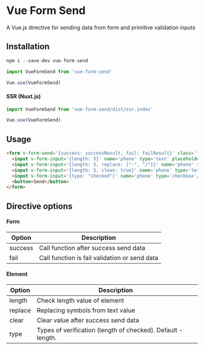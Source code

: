 # Vue Form Send

A Vue.js directive for sending data from form and primitive validation inputs

## Installation

```js
npm i --save-dev vue-form-send
```

```js
import VueFormSend from 'vue-form-send'

Vue.use(VueFormSend)
```

#### SSR (Nuxt.js)

```js
import VueFormSend from 'vue-form-send/dist/ssr.index'

Vue.use(VueFormSend)
```

## Usage

```html
<form v-form-send='{success: successResult, fail: failResult}' class='form' action='./send.php' method='post'>
  <input v-form-input='{length: 5}' name='phone' type='text' placeholder='Length > 5'/>
  <input v-form-input='{length: 5, replace: ["-", "/"]}' name='phone' type='text' placeholder='Length > 5 and replace'/>
  <input v-form-input='{length: 5, clean: true}' name='phone' type='text' placeholder='Length > 5 and clear'/>
  <input v-form-input='{type: "checked"}' name='phone' type='checkbox'/> 
  <button>Send</button>
</form>
```

## Directive options

#### Form

| Option | Description |
| ------ | ------ |
| success | Call function after success send data |
| fail | Call function is fail validation or send data |

#### Element

| Option | Description |
| ------ | ------ |
| length | Check length value of element |
| replace | Replacing symbols from text value |
| clear | Clear value after success send data |
| type | Types of verification (length of checked). Default - length. |